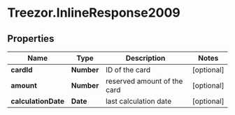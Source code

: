 # Treezor.InlineResponse2009

## Properties
Name | Type | Description | Notes
------------ | ------------- | ------------- | -------------
**cardId** | **Number** | ID of the card | [optional] 
**amount** | **Number** | reserved amount of the card | [optional] 
**calculationDate** | **Date** | last calculation date | [optional] 
